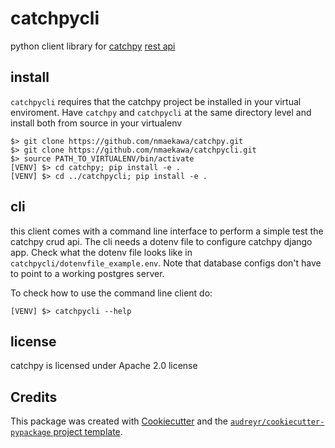 catchpycli
==========


python  client library for [catchpy][catchpy_repo] [rest api][catchpy_api]


install
--------

`catchpycli` requires that the catchpy project be installed in your
virtual enviroment. Have `catchpy` and `catchpycli` at the same directory level
and install both from source in your virtualenv

    $> git clone https://github.com/nmaekawa/catchpy.git
    $> git clone https://github.com/nmaekawa/catchpycli.git
    $> source PATH_TO_VIRTUALENV/bin/activate
    [VENV] $> cd catchpy; pip install -e .
    [VENV] $> cd ../catchpycli; pip install -e .



cli
----

this client comes with a command line interface to perform a simple test the
catchpy crud api. The cli needs a dotenv file to configure catchpy django app.
Check what the dotenv file looks like in `catchpycli/dotenvfile_example.env`.
Note that database configs don't have to point to a working postgres server.

To check how to use the command line client do:

    [VENV] $> catchpycli --help


license
-------

catchpy is licensed under Apache 2.0 license


Credits
---------

This package was created with [Cookiecutter][cookiecutter] and the
[`audreyr/cookiecutter-pypackage` project template][cookiecutter_pypackage].



[catchpy_repo]: https://github.com/nmaekawa/catchpy
[catchpy_api]:
https://github.com/nmaekawa/catchpy/blob/master/anno/static/anno/catch_api.json
[cookiecutter]: https://github.com/audreyr/cookiecutter
[cookiecutter_pypackage]: https://github.com/audreyr/cookiecutter-pypackage
